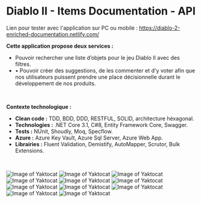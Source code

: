 # Diablo II - Items Documentation - API

Lien pour tester avec l'application sur PC ou mobile : https://diablo-2-enriched-documentation.netlify.com/
</br>

__Cette application propose deux services :__
- Pouvoir rechercher une liste d’objets pour le jeu Diablo II avec des filtres.
- • Pouvoir créer des suggestions, de les commenter et d'y voter afin que nos utilisateurs puissent prendre une place décisionnelle durant le développement de nos produits.
</br>

__Contexte technologique :__
- __Clean code :__ TDD, BDD, DDD, RESTFUL, SOLID, architecture héxagonal.
- __Technologies :__ .NET Core 3.1, C#8, Entity Framework Core, Swagger.
- __Tests :__ NUnit, Shoudly, Moq, Specflow.
- __Azure :__ Azure Key Vault, Azure Sql Server, Azure Web App.
- __Librairies :__ Fluent Validation, Demistify, AutoMapper, Scrutor, Bulk Extensions.
</br>

![Image of Yaktocat](https://imgur.com/NE1abk7.png)
![Image of Yaktocat](https://imgur.com/YcfceVE.png)
![Image of Yaktocat](https://imgur.com/BG6kGJJ.png)
![Image of Yaktocat](https://imgur.com/6xIDc51.png)
![Image of Yaktocat](https://imgur.com/RS6LIZP.png)
![Image of Yaktocat](https://imgur.com/BE4KDZI.png)
![Image of Yaktocat](https://imgur.com/D79YeZs.png)
![Image of Yaktocat](https://imgur.com/Vb7z4oE.png)
![Image of Yaktocat](https://imgur.com/V6KM3Gq.png)
![Image of Yaktocat](https://imgur.com/eAGkKb1.png)
![Image of Yaktocat](https://imgur.com/Q7zQnzJ.png)
